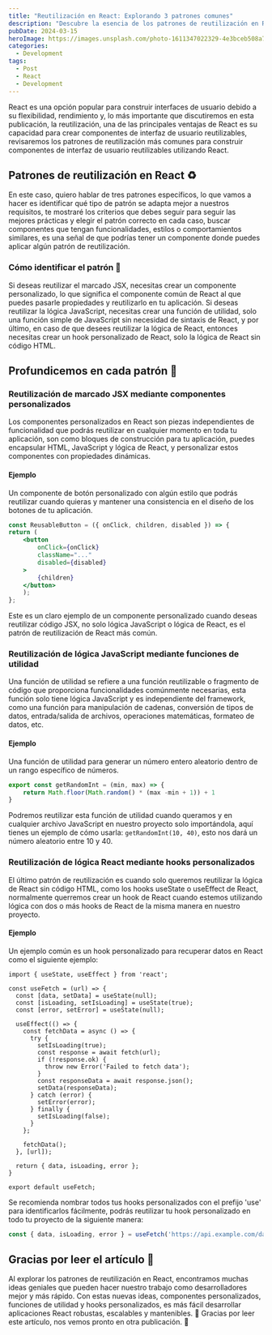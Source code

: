 ```yaml
---
title: "Reutilización en React: Explorando 3 patrones comunes"
description: "Descubre la esencia de los patrones de reutilización en React, esenciales para crear interfaces de usuario eficientes. Explora tres patrones clave: componentes personalizados, funciones de utilidad y hooks personalizados; y aprende cómo identificar e implementarlos de manera efectiva."
pubDate: 2024-03-15
heroImage: https://images.unsplash.com/photo-1611347022329-4e3bceb508a7?q=80&w=2070&auto=format&fit=crop&ixlib=rb-4.0.3&ixid=M3wxMjA3fDB8MHxwaG90by1wYWdlfHx8fGVufDB8fHx8fA%3D%3D
categories:
  - Development
tags:
  - Post
  - React
  - Development
---
```

React es una opción popular para construir interfaces de usuario debido a su flexibilidad, rendimiento y, lo más importante que discutiremos en esta publicación, la reutilización, una de las principales ventajas de React es su capacidad para crear componentes de interfaz de usuario reutilizables, revisaremos los patrones de reutilización más comunes para construir componentes de interfaz de usuario reutilizables utilizando React.

## Patrones de reutilización en React ♻️
En este caso, quiero hablar de tres patrones específicos, lo que vamos a hacer es identificar qué tipo de patrón se adapta mejor a nuestros requisitos, te mostraré los criterios que debes seguir para seguir las mejores prácticas y elegir el patrón correcto en cada caso, buscar componentes que tengan funcionalidades, estilos o comportamientos similares, es una señal de que podrías tener un componente donde puedes aplicar algún patrón de reutilización.

### Cómo identificar el patrón 🤔
Si deseas reutilizar el marcado JSX, necesitas crear un componente personalizado, lo que significa el componente común de React al que puedes pasarle propiedades y reutilizarlo en tu aplicación. Si deseas reutilizar la lógica JavaScript, necesitas crear una función de utilidad, solo una función simple de JavaScript sin necesidad de sintaxis de React, y por último, en caso de que desees reutilizar la lógica de React, entonces necesitas crear un hook personalizado de React, solo la lógica de React sin código HTML.

## Profundicemos en cada patrón 🧩

### Reutilización de marcado JSX mediante componentes personalizados
Los componentes personalizados en React son piezas independientes de funcionalidad que podrás reutilizar en cualquier momento en toda tu aplicación, son como bloques de construcción para tu aplicación, puedes encapsular HTML, JavaScript y lógica de React, y personalizar estos componentes con propiedades dinámicas.

#### Ejemplo
Un componente de botón personalizado con algún estilo que podrás reutilizar cuando quieras y mantener una consistencia en el diseño de los botones de tu aplicación.
```jsx
const ReusableButton = ({ onClick, children, disabled }) => { 
return ( 
	<button 
		onClick={onClick} 
		className="..." 
		disabled={disabled}
	>
		{children} 
	</button> 
	); 
};
```
Este es un claro ejemplo de un componente personalizado cuando deseas reutilizar código JSX, no solo lógica JavaScript o lógica de React, es el patrón de reutilización de React más común.

### Reutilización de lógica JavaScript mediante funciones de utilidad
Una función de utilidad se refiere a una función reutilizable o fragmento de código que proporciona funcionalidades comúnmente necesarias, esta función solo tiene lógica JavaScript y es independiente del framework, como una función para manipulación de cadenas, conversión de tipos de datos, entrada/salida de archivos, operaciones matemáticas, formateo de datos, etc.

#### Ejemplo
Una función de utilidad para generar un número entero aleatorio dentro de un rango específico de números.
```js
export const getRandomInt = (min, max) => {
	return Math.floor(Math.random() * (max -min + 1)) + 1
}
```
Podremos reutilizar esta función de utilidad cuando queramos y en cualquier archivo JavaScript en nuestro proyecto solo importándola, aquí tienes un ejemplo de cómo usarla: `getRandomInt(10, 40)`, esto nos dará un número aleatorio entre 10 y 40.
### Reutilización de lógica React mediante hooks personalizados
El último patrón de reutilización es cuando solo queremos reutilizar la lógica de React sin código HTML, como los hooks useState o useEffect de React, normalmente querremos crear un hook de React cuando estemos utilizando lógica con dos o más hooks de React de la misma manera en nuestro proyecto.

#### Ejemplo

Un ejemplo común es un hook personalizado para recuperar datos en React como el siguiente ejemplo:
```tsx
import { useState, useEffect } from 'react';

const useFetch = (url) => {
  const [data, setData] = useState(null);
  const [isLoading, setIsLoading] = useState(true);
  const [error, setError] = useState(null);

  useEffect(() => {
    const fetchData = async () => {
      try {
        setIsLoading(true);
        const response = await fetch(url);
        if (!response.ok) {
          throw new Error('Failed to fetch data');
        }
        const responseData = await response.json();
        setData(responseData);
      } catch (error) {
        setError(error);
      } finally {
        setIsLoading(false);
      }
    };

    fetchData();
  }, [url]);

  return { data, isLoading, error };
}

export default useFetch;

```

Se recomienda nombrar todos tus hooks personalizados con el prefijo 'use' para identificarlos fácilmente, podrás reutilizar tu hook personalizado en todo tu proyecto de la siguiente manera:
```jsx
const { data, isLoading, error } = useFetch('https://api.example.com/data');
```

## Gracias por leer el artículo 🫶
Al explorar los patrones de reutilización en React, encontramos muchas ideas geniales que pueden hacer nuestro trabajo como desarrolladores mejor y más rápido. Con estas nuevas ideas, componentes personalizados, funciones de utilidad y hooks personalizados, es más fácil desarrollar aplicaciones React robustas, escalables y mantenibles. 🎉 
Gracias por leer este artículo, nos vemos pronto en otra publicación. 👋